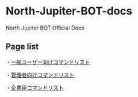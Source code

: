 # North-Jupiter-BOT-docs
North Jupiter BOT Official Docs

## Page list
・[一般ユーザー向けコマンドリスト](https://github.com/Quantum8060-org/North-Jupiter-BOT-docs/blob/main/docs/COMMANDS.md)


・[管理者向けコマンドリスト](https://github.com/Quantum8060-org/North-Jupiter-BOT-docs/blob/main/docs/ADMIN.md)


・[企業用コマンドリスト](https://github.com/Quantum8060-org/North-Jupiter-BOT-docs/blob/main/docs/COMPANY.md)